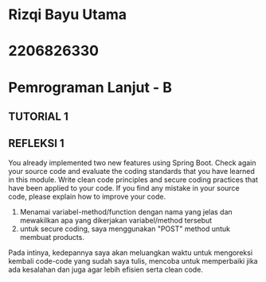 # Rizqi Bayu Utama
# 2206826330
# Pemrograman Lanjut - B

## TUTORIAL 1
## REFLEKSI 1 
You already implemented two new features using Spring Boot. Check again your source code and evaluate the coding standards that you have learned in this module. Write clean code principles and secure coding practices that have been applied to your code.  If you find any mistake in your source code, please explain how to improve your code.
1. Menamai variabel-method/function dengan nama yang jelas dan mewakilkan apa yang dikerjakan variabel/method tersebut
2. untuk secure coding, saya menggunakan "POST" method untuk membuat products.

Pada intinya, kedepannya saya akan meluangkan waktu untuk mengoreksi kembali code-code yang sudah saya tulis, mencoba untuk memperbaiki jika ada kesalahan dan juga agar lebih efisien serta clean code.
